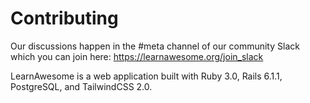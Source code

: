 # Contributing

Our discussions happen in the #meta channel of our community Slack which you can join here: https://learnawesome.org/join_slack

LearnAwesome is a web application built with Ruby 3.0, Rails 6.1.1, PostgreSQL, and TailwindCSS 2.0.